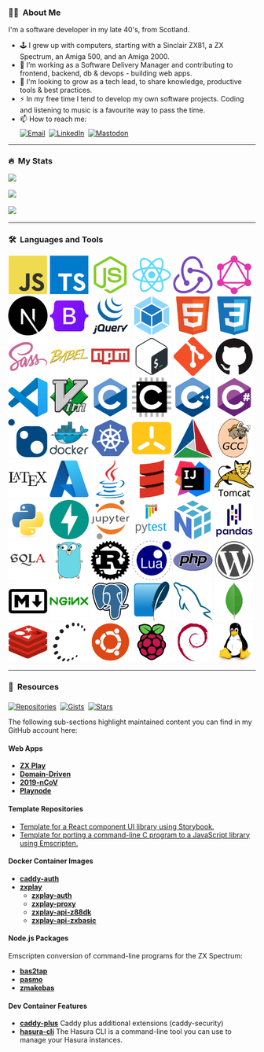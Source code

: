 ### :man_technologist: &nbsp;About Me

I'm a software developer in my late 40's, from Scotland.

<ul>
<li>🕹️ I grew up with computers, starting with a Sinclair ZX81, a ZX Spectrum, an Amiga 500, and an Amiga 2000.</li>
<li>🔭 I’m working as a Software Delivery Manager and contributing to frontend, backend, db & devops - building web apps.</li>
<li>🌱 I'm looking to grow as a tech lead, to share knowledge, productive tools & best practices.</li>
<li>⚡ In my free time I tend to develop my own software projects. Coding and listening to music is a favourite way to pass the time.</li>
<li>
  📫 How to reach me:<br/>
  <a href="mailto:stever@hey.com"><img align="middle" src="https://img.shields.io/badge/-stever%40hey.com-5522fa?style=flat&label=&labelColor=white&logo=Hey&logoColor=5522fa" title="" alt="Email"/></a>
  &nbsp;<a href="https://www.linkedin.com/in/csteve"><img align="middle" src="https://img.shields.io/badge/-csteve-2266c2?style=flat&logo=Linkedin&logoColor=white" title="LinkedIn" alt="LinkedIn"/></a>
  &nbsp;<a href="https://hachyderm.io/@stever"><img align="middle" src="https://img.shields.io/badge/-%40stever%40hachyderm.io-5538c7?style=flat&label=&labelColor=white&logo=Mastodon&logoColor=5538c7" title="Mastodon" alt="Mastodon"/></a>
</li>
</ul>

---

### 🔥 &nbsp;My Stats

<p align="left">
<a href="https://git.io/streak-stats"><img src="https://github-readme-stats.vercel.app/api?username=stever&count_private=true&show_icons=true&theme=vision-friendly-dark&hide_title=true"/></a><br/>
</p>

<p align="left">
<a href="https://git.io/streak-stats"><img src="https://github-readme-streak-stats.herokuapp.com?user=stever&theme=vision-friendly-dark&date_format=j%20M%5B%20Y%5D&mode=weekly"/></a><br/>
</p>

<p align="left">
<a href="https://git.io/streak-stats"><img src="https://github-readme-stats.vercel.app/api/top-langs/?username=stever&langs_count=10&layout=compact&theme=vision-friendly-dark"/></a>
</p>

---

### 🛠 &nbsp;Languages and Tools

<p>
<a href="https://en.wikipedia.org/wiki/JavaScript"><img src="https://github.com/devicons/devicon/blob/master/icons/javascript/javascript-original.svg" title="JavaScript" alt="JavaScript" width="80" height="80"/></a>
<a href="https://www.typescriptlang.org/"><img src="https://github.com/devicons/devicon/blob/master/icons/typescript/typescript-original.svg" title="TypeScript" alt="TypeScript" width="80" height="80"/></a>
<a href="https://www.typescriptlang.org/"><img src="https://github.com/devicons/devicon/blob/master/icons/nodejs/nodejs-original.svg" title="NodeJS" alt="NodeJS" width="80" height="80"/></a>
<a href="https://reactjs.org/"><img src="https://github.com/devicons/devicon/blob/master/icons/react/react-original.svg" title="React" alt="React" width="80" height="80"/></a>
<a href="https://redux.js.org/"><img src="https://github.com/devicons/devicon/blob/master/icons/redux/redux-original.svg" title="Redux" alt="Redux" width="80" height="80"/></a>
<a href="https://graphql.org/"><img src="https://github.com/devicons/devicon/blob/master/icons/graphql/graphql-plain.svg" title="GraphQL" alt="GraphQL" width="80" height="80"/></a>
<a href="https://nextjs.org/"><img src="https://github.com/devicons/devicon/blob/master/icons/nextjs/nextjs-original.svg" title="Next.js" alt="Next.js" width="80" height="80"/></a>
<a href="https://getbootstrap.com/"><img src="https://github.com/devicons/devicon/blob/master/icons/bootstrap/bootstrap-original.svg" title="Bootstrap" alt="Bootstrap" width="80" height="80"/></a>
<a href="https://jquery.com/"><img src="https://github.com/devicons/devicon/blob/master/icons/jquery/jquery-original-wordmark.svg" title="jQuery" alt="jQuery" width="80" height="80"/></a>
<a href="https://webpack.js.org/"><img src="https://github.com/devicons/devicon/blob/master/icons/webpack/webpack-original.svg" title="Webpack" alt="Webpack" width="80" height="80"/></a>
<a href="https://en.wikipedia.org/wiki/HTML5"><img src="https://github.com/devicons/devicon/blob/master/icons/html5/html5-original.svg" title="HTML5" alt="HTML5" width="80" height="80"/></a>
<a href="https://en.wikipedia.org/wiki/CSS"><img src="https://github.com/devicons/devicon/blob/master/icons/css3/css3-original.svg" title="CSS3" alt="CSS3" width="80" height="80"/></a>
<a href="https://sass-lang.com/"><img src="https://github.com/devicons/devicon/blob/master/icons/sass/sass-original.svg" title="SASS" alt="SASS" width="80" height="80"/></a>
<a href="https://babeljs.io/"><img src="https://github.com/devicons/devicon/blob/master/icons/babel/babel-original.svg" title="Babel" alt="Babel" width="80" height="80"/></a>
<a href="https://www.npmjs.com/"><img src="https://github.com/devicons/devicon/blob/master/icons/npm/npm-original-wordmark.svg" title="npm" alt="npm" width="80" height="80"/></a>
<a href="https://www.gnu.org/software/bash/"><img src="https://github.com/devicons/devicon/blob/master/icons/bash/bash-original.svg" title="Bash" alt="Bash" width="80" height="80"/></a>
<a href="https://git-scm.com/"><img src="https://github.com/devicons/devicon/blob/master/icons/git/git-original.svg" title="Git" alt="Git" width="80" height="80"/></a>
<a href="https://github.com/"><img src="https://github.com/devicons/devicon/blob/master/icons/github/github-original.svg" title="GitHub" alt="GitHub" width="80" height="80"/></a>
<a href="https://code.visualstudio.com/"><img src="https://github.com/devicons/devicon/blob/master/icons/vscode/vscode-original.svg" title="Visual Studio Code" alt="Visual Studio Code" width="80" height="80"/></a>
<a href="https://www.vim.org/"><img src="https://github.com/devicons/devicon/blob/master/icons/vim/vim-original.svg" title="Vim" alt="Vim" width="80" height="80"/></a>
<a href="https://en.wikipedia.org/wiki/C_(programming_language)"><img src="https://github.com/devicons/devicon/blob/master/icons/c/c-original.svg" title="C" alt="C" width="80" height="80"/></a>
<a href="https://en.wikipedia.org/wiki/Embedded_C"><img src="https://github.com/devicons/devicon/blob/master/icons/embeddedc/embeddedc-original.svg" title="Embedded C" alt="Embedded C" width="80" height="80"/></a>
<a href="https://en.wikipedia.org/wiki/C%2B%2B"><img src="https://github.com/devicons/devicon/blob/master/icons/cplusplus/cplusplus-original.svg" title="C++" alt="C++" width="80" height="80"/></a>
<a href="https://en.wikipedia.org/wiki/C_Sharp_(programming_language)"><img src="https://github.com/devicons/devicon/blob/master/icons/csharp/csharp-original.svg" title="C#" alt="C#" width="80" height="80"/></a>
<a href="https://www.nuget.org/"><img src="https://github.com/devicons/devicon/blob/master/icons/nuget/nuget-original.svg" title="NuGet" alt="NuGet" width="80" height="80"/></a>
<a href="https://www.docker.com/"><img src="https://github.com/devicons/devicon/blob/master/icons/docker/docker-original-wordmark.svg" title="Docker" alt="Docker" width="80" height="80"/></a>
<a href="https://kubernetes.io/"><img src="https://github.com/devicons/devicon/blob/master/icons/kubernetes/kubernetes-plain.svg" title="Kubernetes" alt="Kubernetes" width="80" height="80"/></a>
<a href="https://k3s.io/"><img src="https://github.com/devicons/devicon/blob/master/icons/k3s/k3s-original.svg" title="k3s" alt="k3s" width="80" height="80"/></a>
<a href="https://cmake.org/"><img src="https://github.com/devicons/devicon/blob/master/icons/cmake/cmake-original.svg" title="CMake" alt="CMake" width="80" height="80"/></a>
<a href="https://gcc.gnu.org/"><img src="https://github.com/devicons/devicon/blob/master/icons/gcc/gcc-original.svg" title="GCC" alt="GCC" width="80" height="80"/></a>
<a href="https://www.latex-project.org/"><img src="https://github.com/devicons/devicon/blob/master/icons/latex/latex-original.svg" title="Latex" alt="Latex" width="80" height="80"/></a>
<a href="https://portal.azure.com/"><img src="https://github.com/devicons/devicon/blob/master/icons/azure/azure-original.svg" title="Azure" alt="Azure" width="80" height="80"/></a>
<a href="https://openjdk.org/"><img src="https://github.com/devicons/devicon/blob/master/icons/java/java-original.svg" title="Java" alt="Java" width="80" height="80"/></a>
<a href="https://scala-lang.org/"><img src="https://github.com/devicons/devicon/blob/master/icons/scala/scala-original.svg" title="Scala" alt="Scala" width="80" height="80"/></a>
<a href="https://www.jetbrains.com/idea/"><img src="https://github.com/devicons/devicon/blob/master/icons/intellij/intellij-original.svg" title="IntelliJ" alt="IntelliJ" width="80" height="80"/></a>
<a href="https://tomcat.apache.org/"><img src="https://github.com/devicons/devicon/blob/master/icons/tomcat/tomcat-original-wordmark.svg" title="Tomcat" alt="Tomcat" width="80" height="80"/></a>
<a href="https://www.python.org/"><img src="https://github.com/devicons/devicon/blob/master/icons/python/python-original.svg" title="Python" alt="Python" width="80" height="80"/></a>
<a href="https://fastapi.tiangolo.com/"><img src="https://github.com/devicons/devicon/blob/master/icons/fastapi/fastapi-original.svg" title="FastAPI" alt="FastAPI" width="80" height="80"/></a>
<a href="https://jupyter.org/"><img src="https://github.com/devicons/devicon/blob/master/icons/jupyter/jupyter-original-wordmark.svg" title="Jupyter" alt="Jupyter" width="80" height="80"/></a>
<a href="https://docs.pytest.org/"><img src="https://github.com/devicons/devicon/blob/master/icons/pytest/pytest-original-wordmark.svg" title="pytest" alt="pytest" width="80" height="80"/></a>
<a href="https://numpy.org/"><img src="https://github.com/devicons/devicon/blob/master/icons/numpy/numpy-original.svg" title="NumPy" alt="NumPy" width="80" height="80"/></a>
<a href="https://pandas.pydata.org/"><img src="https://github.com/devicons/devicon/blob/master/icons/pandas/pandas-original-wordmark.svg" title="Pandas" alt="Pandas" width="80" height="80"/></a>
<a href="https://www.sqlalchemy.org/"><img src="https://github.com/devicons/devicon/blob/master/icons/sqlalchemy/sqlalchemy-original.svg" title="SQL Alchemy" alt="SQL Alchemy" width="80" height="80"/></a>
<a href="https://go.dev/"><img src="https://github.com/devicons/devicon/blob/master/icons/go/go-original.svg" title="Go" alt="Go" width="80" height="80"/></a>
<a href="https://www.rust-lang.org/"><img src="https://github.com/devicons/devicon/blob/master/icons/rust/rust-plain.svg" title="Rust" alt="Rust" width="80" height="80"/></a>
<a href="https://www.lua.org/"><img src="https://github.com/devicons/devicon/blob/master/icons/lua/lua-original-wordmark.svg" title="Lua" alt="Lua" width="80" height="80"/></a>
<a href="https://www.php.net/"><img src="https://github.com/devicons/devicon/blob/master/icons/php/php-original.svg" title="PHP" alt="PHP" width="80" height="80"/></a>
<a href="https://wordpress.org/"><img src="https://github.com/devicons/devicon/blob/master/icons/wordpress/wordpress-plain.svg" title="WordPress" alt="WordPress" width="80" height="80"/></a>
<a href="https://en.wikipedia.org/wiki/Markdown"><img src="https://github.com/devicons/devicon/blob/master/icons/markdown/markdown-original.svg" title="Markdown" alt="Markdown" width="80" height="80"/></a>
<a href="https://nginx.org/"><img src="https://github.com/devicons/devicon/blob/master/icons/nginx/nginx-original.svg" title="NGiNX" alt="NGiNX" width="80" height="80"/></a>
<a href="https://www.postgresql.org/"><img src="https://github.com/devicons/devicon/blob/master/icons/postgresql/postgresql-original.svg" title="PostgreSQL" alt="PostgreSQL" width="80" height="80"/></a>
<a href="https://www.sqlite.org/"><img src="https://github.com/devicons/devicon/blob/master/icons/sqlite/sqlite-original.svg" title="SQLite" alt="SQLite" width="80" height="80"/></a>
<a href="https://mariadb.org/"><img src="https://github.com/devicons/devicon/blob/master/icons/mysql/mysql-original.svg" title="MySQL" alt="MySQL" width="80" height="80"/></a>
<a href="https://www.mongodb.com/"><img src="https://github.com/devicons/devicon/blob/master/icons/mongodb/mongodb-original.svg" title="MongoDB" alt="MongoDB" width="80" height="80"/></a>
<a href="https://redis.io/"><img src="https://github.com/devicons/devicon/blob/master/icons/redis/redis-original.svg" title="Redis" alt="Redis" width="80" height="80"/></a>
<a href="https://en.wikipedia.org/wiki/Secure_Shell"><img src="https://github.com/devicons/devicon/blob/master/icons/ssh/ssh-original.svg" title="SSH" alt="SSH" width="80" height="80"/></a>
<a href="https://ubuntu.com/"><img src="https://github.com/devicons/devicon/blob/master/icons/ubuntu/ubuntu-plain.svg" title="Ubuntu" alt="Ubuntu" width="80" height="80"/></a>
<a href="https://www.raspberrypi.com/"><img src="https://github.com/devicons/devicon/blob/master/icons/raspberrypi/raspberrypi-original.svg" title="Raspberry Pi" alt="Raspberry Pi" width="80" height="80"/></a>
<a href="https://www.debian.org/"><img src="https://github.com/devicons/devicon/blob/master/icons/debian/debian-original.svg" title="Debian" alt="Debian" width="80" height="80"/></a>
<a href="https://kernel.org/"><img src="https://github.com/devicons/devicon/blob/master/icons/linux/linux-original.svg" title="Linux" alt="Linux" width="80" height="80"/></a>
</p>

---

### 💾 &nbsp;Resources

<p>
  <a href="https://github.com/stever?tab=repositories"><img align="middle" src="https://img.shields.io/badge/-Repositories-silver?style=flat&label=&labelColor=black&logo=GitHub&logoColor=silver" title="Repositories" alt="Repositories"/></a>
  &nbsp;<a href="https://gist.github.com/stever/"><img align="middle" src="https://img.shields.io/badge/-Gists-silver?style=flat&label=&labelColor=black&logo=GitHub&logoColor=silver" title="Gists" alt="Gists"/></a>
  &nbsp;<a href="https://github.com/stever?tab=stars"><img align="middle" src="https://img.shields.io/badge/-Stars-silver?style=flat&label=&labelColor=black&logo=GitHub&logoColor=silver" title="Stars" alt="Stars"/></a>
</p>

The following sub-sections highlight maintained content you can find in my GitHub account here:

#### Web Apps

- **[ZX Play](https://github.com/stever/zxplay)**
- **[Domain-Driven](https://github.com/stever/domaindriven)**
- **[2019-nCoV](https://github.com/stever/covid)**
- **[Playnode](https://github.com/stever/playnode)**

#### Template Repositories

- [Template for a React component UI library using Storybook.](https://github.com/stever/react-ui-npm-template)
- [Template for porting a command-line C program to a JavaScript library using Emscripten.](https://github.com/stever/emscripten-fs-template)

#### Docker Container Images

- **[caddy-auth](https://github.com/stever/caddy-auth/pkgs/container/caddy-auth)**
- **[zxplay](https://github.com/stever/zxplay/pkgs/container/zxplay)**
  - **[zxplay-auth](https://github.com/stever/zxplay-auth/pkgs/container/zxplay-auth)**
  - **[zxplay-proxy](https://github.com/stever/zxplay-proxy/pkgs/container/zxplay-proxy)**
  - **[zxplay-api-z88dk](https://github.com/stever/zxplay-api-z88dk/pkgs/container/zxplay-api-z88dk)**
  - **[zxplay-api-zxbasic](https://github.com/stever/zxplay-api-zxbasic/pkgs/container/zxplay-api-zxbasic)**

#### Node.js Packages

Emscripten conversion of command-line programs for the ZX Spectrum:

- **[bas2tap](https://www.npmjs.com/package/bas2tap)**
- **[pasmo](https://www.npmjs.com/package/pasmo)**
- **[zmakebas](https://www.npmjs.com/package/zmakebas)**

#### Dev Container Features

- **[caddy-plus](https://github.com/stever/devcontainer-features/pkgs/container/devcontainer-features%2Fcaddy-plus)** Caddy plus additional extensions (caddy-security)
- **[hasura-cli](https://github.com/stever/devcontainer-features/pkgs/container/devcontainer-features%2Fhasura-cli)** The Hasura CLI is a command-line tool you can use to manage your Hasura instances.
